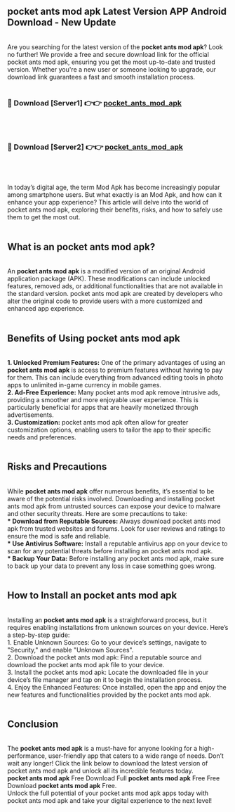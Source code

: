 ## pocket ants mod apk Latest Version APP Android Download - New Update
<br>
Are you searching for the latest version of the <strong>pocket ants mod apk</strong>? Look no further! We provide a free and secure download link for the official pocket ants mod apk, ensuring you get the most up-to-date and trusted version. Whether you're a new user or someone looking to upgrade, our download link guarantees a fast and smooth installation process.
<br>
<br>
<h3>🔴 Download [Server1] 👉👉 <a href="https://modyolo.store/pocket+ants+mod+apk">pocket_ants_mod_apk</a></h3><br>
<br>
<h3>🔴 Download [Server2] 👉👉 <a href="https://modyolo.store/pocket+ants+mod+apk">pocket_ants_mod_apk</a></h3><br>
<br>
<br>
In today’s digital age, the term Mod Apk has become increasingly popular among smartphone users. But what exactly is an Mod Apk, and how can it enhance your app experience? This article will delve into the world of pocket ants mod apk, exploring their benefits, risks, and how to safely use them to get the most out.
<br>
<br>
<h2>What is an pocket ants mod apk?</h2>
<br>
An <strong>pocket ants mod apk</strong> is a modified version of an original Android application package (APK). These modifications can include unlocked features, removed ads, or additional functionalities that are not available in the standard version. pocket ants mod apk are created by developers who alter the original code to provide users with a more customized and enhanced app experience.
<br>
<br>
<h2>Benefits of Using pocket ants mod apk</h2>
<br>
<strong> 1. Unlocked Premium Features:</strong> One of the primary advantages of using an <strong>pocket ants mod apk</strong> is access to premium features without having to pay for them. This can include everything from advanced editing tools in photo apps to unlimited in-game currency in mobile games.
<br>
<strong> 2. Ad-Free Experience:</strong> Many pocket ants mod apk remove intrusive ads, providing a smoother and more enjoyable user experience. This is particularly beneficial for apps that are heavily monetized through advertisements.
<br>
<strong> 3. Customization:</strong> pocket ants mod apk often allow for greater customization options, enabling users to tailor the app to their specific needs and preferences.
<br>
<br>
<h2>Risks and Precautions</h2>
<br>
While <strong>pocket ants mod apk</strong> offer numerous benefits, it’s essential to be aware of the potential risks involved. Downloading and installing pocket ants mod apk from untrusted sources can expose your device to malware and other security threats. Here are some precautions to take:
<br>
<strong> * Download from Reputable Sources:</strong> Always download pocket ants mod apk from trusted websites and forums. Look for user reviews and ratings to ensure the mod is safe and reliable.
<br>
<strong> * Use Antivirus Software:</strong> Install a reputable antivirus app on your device to scan for any potential threats before installing an pocket ants mod apk.
<br>
<strong> * Backup Your Data:</strong> Before installing any pocket ants mod apk, make sure to back up your data to prevent any loss in case something goes wrong.
<br>
<br>
<h2>How to Install an pocket ants mod apk</h2>
<br>
Installing an <strong>pocket ants mod apk</strong> is a straightforward process, but it requires enabling installations from unknown sources on your device. Here’s a step-by-step guide:
<br>
 1. Enable Unknown Sources: Go to your device’s settings, navigate to "Security," and enable "Unknown Sources".
<br>
 2. Download the pocket ants mod apk: Find a reputable source and download the pocket ants mod apk file to your device.
<br>
 3. Install the pocket ants mod apk: Locate the downloaded file in your device’s file manager and tap on it to begin the installation process.
<br>
 4. Enjoy the Enhanced Features: Once installed, open the app and enjoy the new features and functionalities provided by the pocket ants mod apk.
<br>
<br>
<h2><strong>Conclusion</strong></h2>
<br>
The <strong>pocket ants mod apk</strong> is a must-have for anyone looking for a high-performance, user-friendly app that caters to a wide range of needs. Don’t wait any longer! Click the link below to download the latest version of pocket ants mod apk and unlock all its incredible features today.
<br>
<strong>pocket ants mod apk</strong> Free Download Full <strong>pocket ants mod apk</strong> Free Free Download <strong>pocket ants mod apk</strong> Free.
<br>
Unlock the full potential of your pocket ants mod apk apps today with pocket ants mod apk and take your digital experience to the next level!